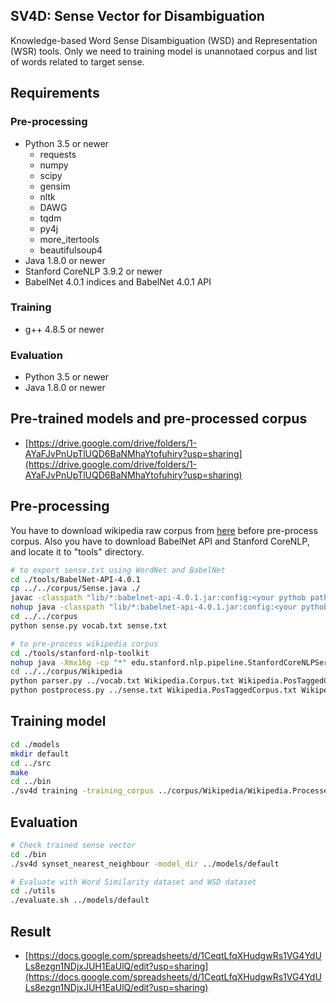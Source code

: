 SV4D: Sense Vector for Disambiguation
--

Knowledge-based Word Sense Disambiguation (WSD) and Representation (WSR) tools.
Only we need to training model is unannotaed corpus and list of words related to target sense.

Requirements
--

### Pre-processing
- Python 3.5 or newer
  - requests
  - numpy
  - scipy
  - gensim
  - nltk
  - DAWG
  - tqdm
  - py4j
  - more_itertools
  - beautifulsoup4
- Java 1.8.0 or newer
- Stanford CoreNLP 3.9.2 or newer
- BabelNet 4.0.1 indices and BabelNet 4.0.1 API

### Training
- g++ 4.8.5 or newer

### Evaluation
- Python 3.5 or newer
- Java 1.8.0 or newer

Pre-trained models and pre-processed corpus
--
- [https://drive.google.com/drive/folders/1-AYaFJvPnUpTlUQD6BaNMhaYtofuhiry?usp=sharing](https://drive.google.com/drive/folders/1-AYaFJvPnUpTlUQD6BaNMhaYtofuhiry?usp=sharing)

Pre-processing
--

You have to download wikipedia raw corpus from [here](https://www.socher.org/index.php/Main/ImprovingWordRepresentationsViaGlobalContextAndMultipleWordPrototypes) before pre-process corpus.
Also you have to download BabelNet API and Stanford CoreNLP, and locate it to "tools" directory.

```sh
# to export sense.txt using WordNet and BabelNet
cd ./tools/BabelNet-API-4.0.1
cp ../../corpus/Sense.java ./
javac -classpath "lib/*:babelnet-api-4.0.1.jar:config:<your pythob path here>/share/py4j/py4j0.10.7.jar" Sense.java
nohup java -classpath "lib/*:babelnet-api-4.0.1.jar:config:<your pythob path here>/share/py4j/py4j0.10.7.jar:." Sense &
cd ../../corpus
python sense.py vocab.txt sense.txt

# to pre-process wikipedia corpus
cd ./tools/stanford-nlp-toolkit
nohup java -Xmx16g -cp "*" edu.stanford.nlp.pipeline.StanfordCoreNLPServer -preload tokenize,ssplit,pos,lemma,parse,depparse -status_port 42636 -port 42636 -timeout 15000 -encoding utf-8 > /dev/null &
cd ../../corpus/Wikipedia
python parser.py ../vocab.txt Wikipedia.Corpus.txt Wikipedia.PosTaggedCorpus.Corpus.txt
python postprocess.py ../sense.txt Wikipedia.PosTaggedCorpus.txt Wikipedia.ProcessedCorpus.txt
```

Training model
--

```sh
cd ./models
mkdir default
cd ../src
make
cd ../bin
./sv4d training -training_corpus ../corpus/Wikipedia/Wikipedia.ProcessedCorpus.txt -synset_data_file ../corpus/sense.txt -model_dir ../models/default -epochs 50
```

Evaluation
--

```sh
# Check trained sense vector
cd ./bin
./sv4d synset_nearest_neighbour -model_dir ../models/default

# Evaluate with Word Similarity dataset and WSD dataset
cd ./utils
./evaluate.sh ../models/default
```

Result
--

- [https://docs.google.com/spreadsheets/d/1CeqtLfqXHudgwRs1VG4YdULs8ezgn1NDjxJUH1EaUlQ/edit?usp=sharing](https://docs.google.com/spreadsheets/d/1CeqtLfqXHudgwRs1VG4YdULs8ezgn1NDjxJUH1EaUlQ/edit?usp=sharing)